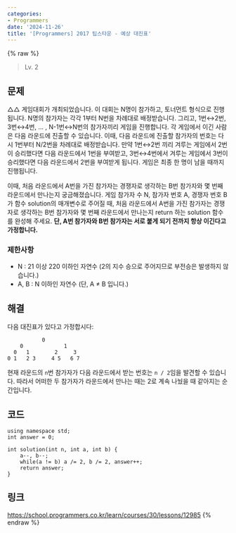 ```yaml
---
categories:
- Programmers
date: '2024-11-26'
title: '[Programmers] 2017 팁스타운 - 예상 대진표'
---
```


{% raw %}
> Lv. 2<br>

## 문제
△△ 게임대회가 개최되었습니다. 이 대회는 N명이 참가하고, 토너먼트 형식으로 진행됩니다. N명의 참가자는 각각 1부터 N번을 차례대로 배정받습니다. 그리고, 1번↔2번, 3번↔4번, ... , N-1번↔N번의 참가자끼리 게임을 진행합니다. 각 게임에서 이긴 사람은 다음 라운드에 진출할 수 있습니다. 이때, 다음 라운드에 진출할 참가자의 번호는 다시 1번부터 N/2번을 차례대로 배정받습니다. 만약 1번↔2번 끼리 겨루는 게임에서 2번이 승리했다면 다음 라운드에서 1번을 부여받고, 3번↔4번에서 겨루는 게임에서 3번이 승리했다면 다음 라운드에서 2번을 부여받게 됩니다. 게임은 최종 한 명이 남을 때까지 진행됩니다.

이때, 처음 라운드에서 A번을 가진 참가자는 경쟁자로 생각하는 B번 참가자와 몇 번째 라운드에서 만나는지 궁금해졌습니다. 게임 참가자 수 N, 참가자 번호 A, 경쟁자 번호 B가 함수 solution의 매개변수로 주어질 때, 처음 라운드에서 A번을 가진 참가자는 경쟁자로 생각하는 B번 참가자와 몇 번째 라운드에서 만나는지 return 하는 solution 함수를 완성해 주세요.  **단, A번 참가자와 B번 참가자는 서로 붙게 되기 전까지 항상 이긴다고 가정합니다.**

### 제한사항
-   N : 21  이상 220  이하인 자연수 (2의 지수 승으로 주어지므로 부전승은 발생하지 않습니다.)
-   A, B : N 이하인 자연수 (단, A ≠ B 입니다.)

## 해결
다음 대진표가 있다고 가정합시다:
```
           0
    0             1
  0   1        2     3
0 1   2 3     4 5   6 7
```

현재 라운드의 `n`번 참가자가 다음 라운드에서 받는 번호는 `n / 2`임을 발견할 수 있습니다. 따라서 어떠한 두 참가자가 라운드에서 만나는 때는 2로 계속 나눴을 때 같아지는 순간입니다.

## 코드
```
using namespace std;
int answer = 0;

int solution(int n, int a, int b) {
    a--, b--;
    while(a != b) a /= 2, b /= 2, answer++;
    return answer;
}
```

## 링크
https://school.programmers.co.kr/learn/courses/30/lessons/12985
{% endraw %}